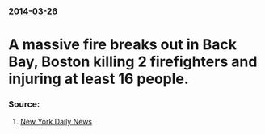 ### [2014-03-26](/news/2014/03/26/index.md)

# A massive fire breaks out in Back Bay, Boston killing 2 firefighters and injuring at least 16 people. 




### Source:

1. [New York Daily News](http://www.nydailynews.com/news/national/5-firefighters-injured-boston-fire-department-battles-9-alarm-fire-article-1.1735674)
